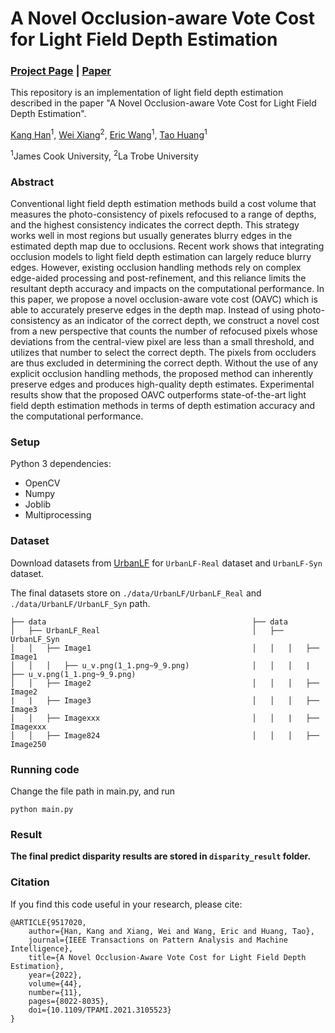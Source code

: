 # A Novel Occlusion-aware Vote Cost for Light Field Depth Estimation
### [Project Page](https://imkanghan.github.io/projects/OAVC/main) | [Paper](https://ieeexplore.ieee.org/document/9517020)

This repository is an implementation of light field depth estimation described in the paper "A Novel Occlusion-aware Vote Cost for Light Field Depth Estimation". 

[Kang Han](https://imkanghan.github.io/)<sup>1</sup>, [Wei Xiang](https://scholars.latrobe.edu.au/wxiang)<sup>2</sup>, [Eric Wang](https://research.jcu.edu.au/portfolio/eric.wang/)<sup>1</sup>, [Tao Huang](https://www.taoicclab.com/)<sup>1</sup>

<sup>1</sup>James Cook University, <sup>2</sup>La Trobe University

### Abstract
Conventional light field depth estimation methods build a cost volume that measures the photo-consistency of pixels refocused to a range of depths, and the highest consistency indicates the correct depth. This strategy works well in most regions but usually generates blurry edges in the estimated depth map due to occlusions. Recent work shows that integrating occlusion models to light field depth estimation can largely reduce blurry edges. However, existing occlusion handling methods rely on complex edge-aided processing and post-refinement, and this reliance limits the resultant depth accuracy and impacts on the computational performance. In this paper, we propose a novel occlusion-aware vote cost (OAVC) which is able to accurately preserve edges in the depth map. Instead of using photo-consistency as an indicator of the correct depth, we construct a novel cost from a new perspective that counts the number of refocused pixels whose deviations from the central-view pixel are less than a small threshold, and utilizes that number to select the correct depth. The pixels from occluders are thus excluded in determining the correct depth. Without the use of any explicit occlusion handling methods, the proposed method can inherently preserve edges and produces high-quality depth estimates. Experimental results show that the proposed OAVC outperforms state-of-the-art light field depth estimation methods in terms of depth estimation accuracy and the computational performance.


### Setup
Python 3 dependencies:

- OpenCV
- Numpy
- Joblib
- Multiprocessing

### Dataset

Download datasets from [UrbanLF](https://github.com/HAWKEYE-Group/UrbanLF) for `UrbanLF-Real` dataset and `UrbanLF-Syn` dataset.

The final datasets store on `./data/UrbanLF/UrbanLF_Real` and `./data/UrbanLF/UrbanLF_Syn` path.

```
├── data                                              ├── data                              
│   ├── UrbanLF_Real                                  │   ├── UrbanLF_Syn      
│   │   ├── Image1                              	  │   │   │   ├── Image1       
│   │   │   ├── u_v.png(1_1.png~9_9.png)              │   │   │   |   ├── u_v.png(1_1.png~9_9.png)                 
│   │   ├── Image2                                    │   │   │   ├── Image2   
|   |   ├── Image3							          │   │   │   ├── Image3
│   │   ├── Imagexxx                                  │   │   |   ├── Imagexxx               
│   │   ├── Image824                                  │   │   │   ├── Image250  
```


### Running code

Change the file path in main.py, and run

```
python main.py
```

### Result

**The final predict disparity results are stored in `disparity_result` folder.**  

### Citation

If you find this code useful in your research, please cite:

    @ARTICLE{9517020,
        author={Han, Kang and Xiang, Wei and Wang, Eric and Huang, Tao},
        journal={IEEE Transactions on Pattern Analysis and Machine Intelligence}, 
        title={A Novel Occlusion-Aware Vote Cost for Light Field Depth Estimation}, 
        year={2022},
        volume={44},
        number={11},
        pages={8022-8035},
        doi={10.1109/TPAMI.2021.3105523}
    }
